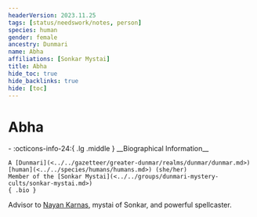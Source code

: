 ```yaml
---
headerVersion: 2023.11.25
tags: [status/needswork/notes, person]
species: human
gender: female
ancestry: Dunmari
name: Abha
affiliations: [Sonkar Mystai]
title: Abha
hide_toc: true
hide_backlinks: true
hide: [toc]
---
```

# Abha
<div class="grid cards ext-narrow-margin ext-one-column" markdown>
- :octicons-info-24:{ .lg .middle } __Biographical Information__

    A [Dunmari](<../../gazetteer/greater-dunmar/realms/dunmar/dunmar.md>) [human](<../../species/humans/humans.md>) (she/her)  
    Member of the [Sonkar Mystai](<../../groups/dunmari-mystery-cults/sonkar-mystai.md>)  
    { .bio }

</div>


Advisor to [Nayan Karnas](<./nayan-karnas.md>), mystai of Sonkar, and powerful spellcaster. 